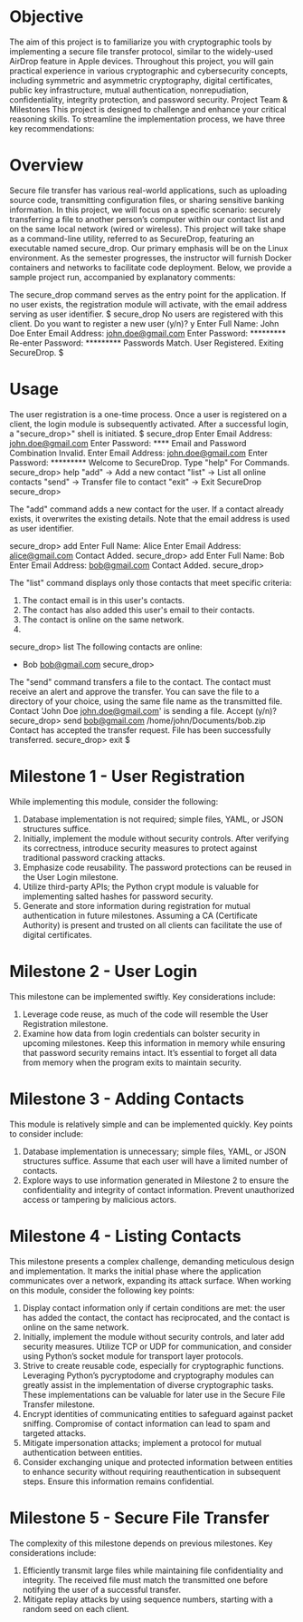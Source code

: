 # Objective
The aim of this project is to familiarize you with cryptographic tools by implementing a secure file transfer
protocol, similar to the widely-used AirDrop feature in Apple devices. Throughout this project, you
will gain practical experience in various cryptographic and cybersecurity concepts, including symmetric
and asymmetric cryptography, digital certificates, public key infrastructure, mutual authentication, nonrepudiation, confidentiality, integrity protection, and password security.
Project Team & Milestones
This project is designed to challenge and enhance your critical reasoning skills. To streamline the implementation process, we have three key recommendations:

# Overview
Secure file transfer has various real-world applications, such as uploading source code, transmitting configuration files, or sharing sensitive banking information. In this project, we will focus on a specific scenario:
securely transferring a file to another person’s computer within our contact list and on the same local network
(wired or wireless).
This project will take shape as a command-line utility, referred to as SecureDrop, featuring an executable
named secure_drop. Our primary emphasis will be on the Linux environment. As the semester progresses,
the instructor will furnish Docker containers and networks to facilitate code deployment. Below, we provide a
sample project run, accompanied by explanatory comments:

The secure_drop command serves as the entry point for the application. If no user exists,
the registration module will activate, with the email address serving as user identifier.
$ secure_drop
No users are registered with this client.
Do you want to register a new user (y/n)? y
Enter Full Name: John Doe
Enter Email Address: john.doe@gmail.com
Enter Password: *********
Re-enter Password: *********
Passwords Match.
User Registered.
Exiting SecureDrop.
$

# Usage
The user registration is a one-time process. Once a user is registered on a client, the
login module is subsequently activated. After a successful login, a "secure_drop>" shell
is initiated.
$ secure_drop
Enter Email Address: john.doe@gmail.com
Enter Password: ****
Email and Password Combination Invalid.
Enter Email Address: john.doe@gmail.com
Enter Password: *********
Welcome to SecureDrop.
Type "help" For Commands.
secure_drop> help
"add" -> Add a new contact
"list" -> List all online contacts
"send" -> Transfer file to contact
"exit" -> Exit SecureDrop
secure_drop>

The "add" command adds a new contact for the user. If a contact already exists, it
overwrites the existing details. Note that the email address is used as user identifier.

secure_drop> add
Enter Full Name: Alice
Enter Email Address: alice@gmail.com
Contact Added.
secure_drop> add
Enter Full Name: Bob
Enter Email Address: bob@gmail.com
Contact Added.
secure_drop>

The "list" command displays only those contacts that meet specific criteria:
1. The contact email is in this user's contacts.
2. The contact has also added this user's email to their contacts.
3. The contact is online on the same network.
4. 
secure_drop> list
The following contacts are online:
* Bob <bob@gmail.com>
secure_drop>

The "send" command transfers a file to the contact. The contact must receive an
alert and approve the transfer. You can save the file to a directory of your choice,
using the same file name as the transmitted file.
Contact 'John Doe <john.doe@gmail.com>' is sending a file. Accept (y/n)?
secure_drop> send bob@gmail.com /home/john/Documents/bob.zip
Contact has accepted the transfer request.
File has been successfully transferred.
secure_drop> exit
$

# Milestone 1 - User Registration
While implementing this module, consider the following:
1. Database implementation is not required; simple files, YAML, or JSON structures suffice.
2. Initially, implement the module without security controls. After verifying its correctness, introduce
security measures to protect against traditional password cracking attacks.
3. Emphasize code reusability. The password protections can be reused in the User Login milestone.
4. Utilize third-party APIs; the Python crypt module is valuable for implementing salted hashes for
password security.
5. Generate and store information during registration for mutual authentication in future milestones.
Assuming a CA (Certificate Authority) is present and trusted on all clients can facilitate the use of
digital certificates.

# Milestone 2 - User Login
This milestone can be implemented swiftly. Key considerations include:
1. Leverage code reuse, as much of the code will resemble the User Registration milestone.
2. Examine how data from login credentials can bolster security in upcoming milestones. Keep this
information in memory while ensuring that password security remains intact. It’s essential to forget all
data from memory when the program exits to maintain security.

# Milestone 3 - Adding Contacts
This module is relatively simple and can be implemented quickly. Key points to consider include:
1. Database implementation is unnecessary; simple files, YAML, or JSON structures suffice. Assume that
each user will have a limited number of contacts.
2. Explore ways to use information generated in Milestone 2 to ensure the confidentiality and integrity of
contact information. Prevent unauthorized access or tampering by malicious actors.

# Milestone 4 - Listing Contacts
This milestone presents a complex challenge, demanding meticulous design and implementation. It marks
the initial phase where the application communicates over a network, expanding its attack surface. When
working on this module, consider the following key points:
1. Display contact information only if certain conditions are met: the user has added the contact, the
contact has reciprocated, and the contact is online on the same network.
2. Initially, implement the module without security controls, and later add security measures. Utilize TCP
or UDP for communication, and consider using Python’s socket module for transport layer protocols.
3. Strive to create reusable code, especially for cryptographic functions. Leveraging Python’s pycryptodome
and cryptography modules can greatly assist in the implementation of diverse cryptographic tasks.
These implementations can be valuable for later use in the Secure File Transfer milestone.
4. Encrypt identities of communicating entities to safeguard against packet sniffing. Compromise of contact
information can lead to spam and targeted attacks.
5. Mitigate impersonation attacks; implement a protocol for mutual authentication between entities.
6. Consider exchanging unique and protected information between entities to enhance security without
requiring reauthentication in subsequent steps. Ensure this information remains confidential.

# Milestone 5 - Secure File Transfer
The complexity of this milestone depends on previous milestones. Key considerations include:
1. Efficiently transmit large files while maintaining file confidentiality and integrity. The received file must
match the transmitted one before notifying the user of a successful transfer.
2. Mitigate replay attacks by using sequence numbers, starting with a random seed on each client.
